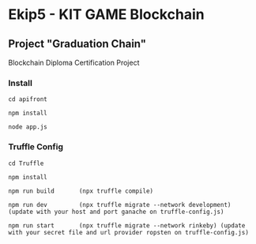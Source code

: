 # Ekip5 - KIT GAME Blockchain
## Project "Graduation Chain"
Blockchain Diploma Certification Project
### Install 

```
cd apifront
```

```
npm install
```

```
node app.js
```

### Truffle Config

```
cd Truffle
```

```
npm install
```

```
npm run build       (npx truffle compile)
```

```
npm run dev         (npx truffle migrate --network development) (update with your host and port ganache on truffle-config.js)
```

```
npm run start       (npx truffle migrate --network rinkeby) (update with your secret file and url provider ropsten on truffle-config.js)
```
